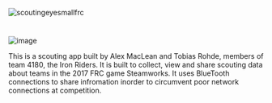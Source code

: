 ![scoutingeyesmallfrc](https://cloud.githubusercontent.com/assets/8658063/22436910/cf5af20c-e6da-11e6-9ba5-0e6c9ffb6ebc.png)
#
![image](https://cloud.githubusercontent.com/assets/8658063/24121834/ef2a08f8-0d76-11e7-8da2-302a54562455.png)

This is a scouting app built by Alex MacLean and Tobias Rohde, members of team 4180, the Iron Riders. It is built to collect, view and share scouting data about teams in the 2017 FRC game Steamworks. It uses BlueTooth connections to share infromation inorder to circumvent poor network connections at competition.


